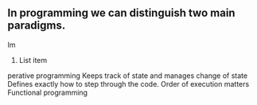 ## In programming we can distinguish two main paradigms.

Im

 1. List item

perative programming
Keeps track of state and manages change of state
Defines exactly how to step through the code. Order of execution matters
Functional programming



<!--stackedit_data:
eyJoaXN0b3J5IjpbLTc3NjQ2OTQyNCwtMjA4ODc0NjYxMiwyMD
M5NjM1NjIsMTM2NjYxNzMyLDcxNTU4OTkxOSwtMjA5MzkwNDM2
NCwxNTI4NzQxNDc4LC01NjUwMTQ5OTksLTQ1OTk0NjczOCwxMz
E2MzU0MTU2LDIwOTI2NjE1NTksLTcxMDUyODcwLC03MTA1Mjg3
MCwtMTc0NjI1ODMxMywtMTAzNDM1NjUxNywxNDI4OTk3NzI4LC
02NTQyMTE2MTAsNjQ1MTE5ODgzLC04NTk1NDQ0MTksOTY1NjM3
NDczXX0=
-->